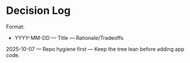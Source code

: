 # Decision Log
Format:
- YYYY-MM-DD — Title — Rationale/Tradeoffs

2025-10-07 — Repo hygiene first — Keep the tree lean before adding app code.
